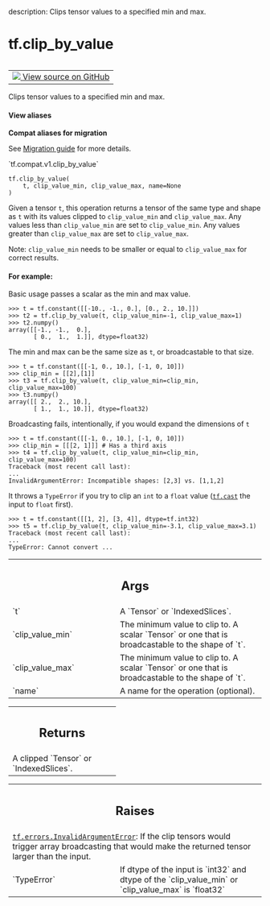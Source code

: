 description: Clips tensor values to a specified min and max.

<div itemscope itemtype="http://developers.google.com/ReferenceObject">
<meta itemprop="name" content="tf.clip_by_value" />
<meta itemprop="path" content="Stable" />
</div>

# tf.clip_by_value

<!-- Insert buttons and diff -->

<table class="tfo-notebook-buttons tfo-api nocontent" align="left">
<td>
  <a target="_blank" href="https://github.com/tensorflow/tensorflow/blob/r2.2/tensorflow/python/ops/clip_ops.py#L36-L122">
    <img src="https://www.tensorflow.org/images/GitHub-Mark-32px.png" />
    View source on GitHub
  </a>
</td>
</table>



Clips tensor values to a specified min and max.

<section class="expandable">
  <h4 class="showalways">View aliases</h4>
  <p>
<b>Compat aliases for migration</b>
<p>See
<a href="https://www.tensorflow.org/guide/migrate">Migration guide</a> for
more details.</p>
<p>`tf.compat.v1.clip_by_value`</p>
</p>
</section>

<pre class="devsite-click-to-copy prettyprint lang-py tfo-signature-link">
<code>tf.clip_by_value(
    t, clip_value_min, clip_value_max, name=None
)
</code></pre>



<!-- Placeholder for "Used in" -->

Given a tensor `t`, this operation returns a tensor of the same type and
shape as `t` with its values clipped to `clip_value_min` and `clip_value_max`.
Any values less than `clip_value_min` are set to `clip_value_min`. Any values
greater than `clip_value_max` are set to `clip_value_max`.

Note: `clip_value_min` needs to be smaller or equal to `clip_value_max` for
correct results.

#### For example:



Basic usage passes a scalar as the min and max value.

```
>>> t = tf.constant([[-10., -1., 0.], [0., 2., 10.]])
>>> t2 = tf.clip_by_value(t, clip_value_min=-1, clip_value_max=1)
>>> t2.numpy()
array([[-1., -1.,  0.],
       [ 0.,  1.,  1.]], dtype=float32)
```

The min and max can be the same size as `t`, or broadcastable to that size.

```
>>> t = tf.constant([[-1, 0., 10.], [-1, 0, 10]])
>>> clip_min = [[2],[1]]
>>> t3 = tf.clip_by_value(t, clip_value_min=clip_min, clip_value_max=100)
>>> t3.numpy()
array([[ 2.,  2., 10.],
       [ 1.,  1., 10.]], dtype=float32)
```

Broadcasting fails, intentionally, if you would expand the dimensions of `t`

```
>>> t = tf.constant([[-1, 0., 10.], [-1, 0, 10]])
>>> clip_min = [[[2, 1]]] # Has a third axis
>>> t4 = tf.clip_by_value(t, clip_value_min=clip_min, clip_value_max=100)
Traceback (most recent call last):
...
InvalidArgumentError: Incompatible shapes: [2,3] vs. [1,1,2]
```

It throws a `TypeError` if you try to clip an `int` to a `float` value
(<a href="../tf/cast.md"><code>tf.cast</code></a> the input to `float` first).

```
>>> t = tf.constant([[1, 2], [3, 4]], dtype=tf.int32)
>>> t5 = tf.clip_by_value(t, clip_value_min=-3.1, clip_value_max=3.1)
Traceback (most recent call last):
...
TypeError: Cannot convert ...
```


<!-- Tabular view -->
 <table class="responsive fixed orange">
<colgroup><col width="214px"><col></colgroup>
<tr><th colspan="2"><h2 class="add-link">Args</h2></th></tr>

<tr>
<td>
`t`
</td>
<td>
A `Tensor` or `IndexedSlices`.
</td>
</tr><tr>
<td>
`clip_value_min`
</td>
<td>
The minimum value to clip to. A scalar `Tensor` or one that
is broadcastable to the shape of `t`.
</td>
</tr><tr>
<td>
`clip_value_max`
</td>
<td>
The minimum value to clip to. A scalar `Tensor` or one that
is broadcastable to the shape of `t`.
</td>
</tr><tr>
<td>
`name`
</td>
<td>
A name for the operation (optional).
</td>
</tr>
</table>



<!-- Tabular view -->
 <table class="responsive fixed orange">
<colgroup><col width="214px"><col></colgroup>
<tr><th colspan="2"><h2 class="add-link">Returns</h2></th></tr>
<tr class="alt">
<td colspan="2">
A clipped `Tensor` or `IndexedSlices`.
</td>
</tr>

</table>



<!-- Tabular view -->
 <table class="responsive fixed orange">
<colgroup><col width="214px"><col></colgroup>
<tr><th colspan="2"><h2 class="add-link">Raises</h2></th></tr>
<tr class="alt">
<td colspan="2">
<a href="../tf/errors/InvalidArgumentError.md"><code>tf.errors.InvalidArgumentError</code></a>: If the clip tensors would trigger array
broadcasting that would make the returned tensor larger than the input.
</td>
</tr>
<tr>
<td>
`TypeError`
</td>
<td>
If dtype of the input is `int32` and dtype of
the `clip_value_min` or `clip_value_max` is `float32`
</td>
</tr>
</table>

